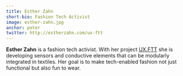 ```yaml
---
title: Esther Zahn
short-bio: Fashion Tech Activist
image: esther-zahn.jpg
anchor: peter
twitter: http://estherzahn.com/ux-ftt
---
```


**Esther Zahn** is a fashion tech activist. With her project [UX.FTT](http://estherzahn.com/ux-ftt) she is developing sensors and conductive elements that can be modularly integrated in textiles. Her goal is to make tech-enabled fashion not just functional but also fun to wear.
